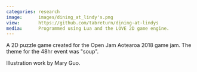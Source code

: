 ```yaml
---
categories: research
image:      images/dining_at_lindy's.png
view:       https://github.com/tabreturn/dining-at-lindys
media:      Programmed using Lua and the LÖVE 2D game engine.
---
```

A 2D puzzle game created for the Open Jam Aotearoa 2018 game jam. The theme for
the 48hr event was "soup".

Illustration work by Mary Guo.

